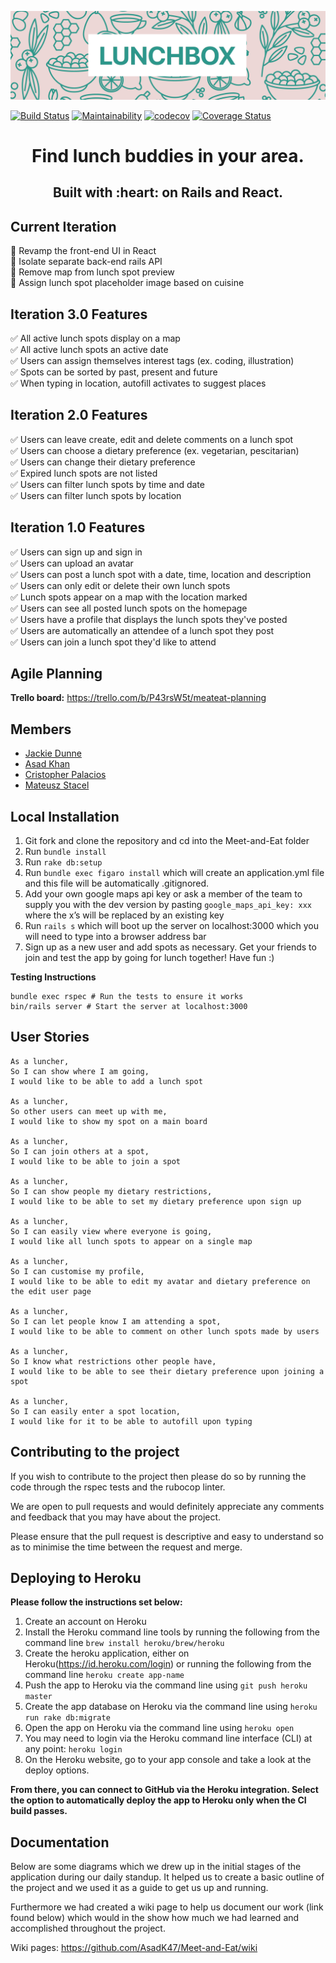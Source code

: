 
![Screenshot](lnchbx_prev.png)

[![Build Status](https://travis-ci.com/AsadK47/Meet-and-Eat.svg?branch=master)](https://travis-ci.com/AsadK47/Meet-and-Eat)
[![Maintainability](https://api.codeclimate.com/v1/badges/80296a48bd19ade48130/maintainability)](https://codeclimate.com/github/AsadK47/Meet-and-Eat/maintainability)
[![codecov](https://codecov.io/gh/AsadK47/Meet-and-Eat/branch/master/graph/badge.svg)](https://codecov.io/gh/AsadK47/Meet-and-Eat)
[![Coverage Status](https://coveralls.io/repos/github/AsadK47/Meet-and-Eat/badge.svg?branch=master)](https://coveralls.io/github/AsadK47/Meet-and-Eat?branch=master)

<h1 align="center">Find lunch buddies in your area.</h1>
<h2 align="center">Built with :heart: on Rails and React.</h1>

## Current Iteration
:construction: Revamp the front-end UI in React<br />
:construction: Isolate separate back-end rails API<br />
:construction: Remove map from lunch spot preview<br />
:construction: Assign lunch spot placeholder image based on cuisine<br />

## Iteration 3.0 Features
:white_check_mark: All active lunch spots display on a map<br />
:white_check_mark: All active lunch spots an active date<br />
:white_check_mark: Users can assign themselves interest tags (ex. coding, illustration)<br />
:white_check_mark: Spots can be sorted by past, present and future<br />
:white_check_mark: When typing in location, autofill activates to suggest places <br />

## Iteration 2.0 Features
:white_check_mark: Users can leave create, edit and delete comments on a lunch spot <br />
:white_check_mark: Users can choose a dietary preference (ex. vegetarian, pescitarian)<br />
:white_check_mark: Users can change their dietary preference<br />
:white_check_mark: Expired lunch spots are not listed<br />
:white_check_mark: Users can filter lunch spots by time and date<br />
:white_check_mark: Users can filter lunch spots by location<br />

## Iteration 1.0 Features
:white_check_mark: Users can sign up and sign in<br />
:white_check_mark: Users can upload an avatar<br />
:white_check_mark: Users can post a lunch spot with a date, time, location and description<br />
:white_check_mark: Users can only edit or delete their own lunch spots<br />
:white_check_mark: Lunch spots appear on a map with the location marked<br />
:white_check_mark: Users can see all posted lunch spots on the homepage<br />
:white_check_mark: Users have a profile that displays the lunch spots they've posted<br />
:white_check_mark: Users are automatically an attendee of a lunch spot they post<br />
:white_check_mark: Users can join a lunch spot they'd like to attend<br />

## Agile Planning

**Trello board:** https://trello.com/b/P43rsW5t/meateat-planning

## Members

- [Jackie Dunne](https://github.com/kiedunne)
- [Asad Khan](https://github.com/AsadK47)
- [Cristopher Palacios](https://github.com/criszelaya24)
- [Mateusz Stacel](https://github.com/mateuszstacel)

## Local Installation

1. Git fork and clone the repository and cd into the Meet-and-Eat folder
2. Run ```bundle install```
3. Run ```rake db:setup```
4. Run ```bundle exec figaro install``` which will create an application.yml file and this file will be automatically .gitignored.
5. Add your own google maps api key or ask a member of the team to supply you with the dev version by pasting ```google_maps_api_key: xxx``` where the x’s will be replaced by an existing key
6. Run ```rails s``` which will boot up the server on localhost:3000 which you will need to type into a browser address bar
7. Sign up as a new user and add spots as necessary. Get your friends to join and test the app by going for lunch together! Have fun :)

**Testing Instructions**

```
bundle exec rspec # Run the tests to ensure it works
bin/rails server # Start the server at localhost:3000
```

## User Stories

```
As a luncher,
So I can show where I am going,
I would like to be able to add a lunch spot

As a luncher,
So other users can meet up with me,
I would like to show my spot on a main board

As a luncher,
So I can join others at a spot,
I would like to be able to join a spot

As a luncher,
So I can show people my dietary restrictions,
I would like to be able to set my dietary preference upon sign up

As a luncher,
So I can easily view where everyone is going,
I would like all lunch spots to appear on a single map

As a luncher,
So I can customise my profile,
I would like to be able to edit my avatar and dietary preference on the edit user page

As a luncher,
So I can let people know I am attending a spot,
I would like to be able to comment on other lunch spots made by users

As a luncher,
So I know what restrictions other people have,
I would like to be able to see their dietary preference upon joining a spot

As a luncher,
So I can easily enter a spot location,
I would like for it to be able to autofill upon typing
```

## Contributing to the project

If you wish to contribute to the project then please do so by running the code through the rspec tests and the rubocop linter.

We are open to pull requests and would definitely appreciate any comments and feedback that you may have about the project.

Please ensure that the pull request is descriptive and easy to understand so as to minimise the time between the request and merge.

## Deploying to Heroku

**Please follow the instructions set below:**

1. Create an account on Heroku
2. Install the Heroku command line tools by running the following from the command line ```brew install heroku/brew/heroku```
3. Create the heroku application, either on Heroku(https://id.heroku.com/login) or running the following from the command line ```heroku create app-name```
4. Push the app to Heroku via the command line using ```git push heroku master```
5. Create the app database on Heroku via the command line using ```heroku run rake db:migrate```
6. Open the app on Heroku via the command line using ```heroku open```
7. You may need to login via the Heroku command line interface (CLI) at any point: ```heroku login```
8. On the Heroku website, go to your app console and take a look at the deploy options.

**From there, you can connect to GitHub via the Heroku integration. Select the option to automatically deploy the app to Heroku only when the CI build passes.**

## Documentation

Below are some diagrams which we drew up in the initial stages of the application during our daily standup. It helped us to create a basic outline of the project and we used it as a guide to get us up and running.

Furthermore we had created a wiki page to help us document our work (link found below) which would in the show how much we had learned and accomplished throughout the project.

Wiki pages: https://github.com/AsadK47/Meet-and-Eat/wiki
